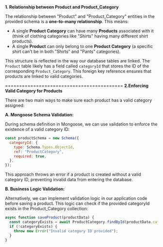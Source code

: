 **1. Relationship between Product and Product_Category**

The relationship between "Product" and "Product_Category" entities in the provided schema is a **one-to-many relationship**. This means:

- A single **Product Category** can have many **Products** associated with it (think of clothing categories like "Shirts" having many different shirt products).
- A single **Product** can only belong to one **Product Category** (a specific shirt can't be in both "Shirts" and "Pants" categories).

This structure is reflected in the way our database tables are linked. The `Product` table likely has a field called `categoryId` that stores the ID of the corresponding `Product_Category`. This foreign key reference ensures that products are linked to valid categories.

==========================================
**2.Enforcing Valid Category for Products**

There are two main ways to make sure each product has a valid category assigned:

**A. Mongoose Schema Validation:**

During schema definition in Mongoose, we can use validation to enforce the existence of a valid category ID:

```javascript
const productSchema = new Schema({
  categoryId: {
    type: Schema.Types.ObjectId,
    ref: "ProductCategory",
    required: true,
  },
});
```

This approach throws an error if a product is created without a valid category ID, preventing invalid data from entering the database.

**B. Business Logic Validation:**

Alternatively, we can implement validation logic in our application code before saving a product. This logic can check if the provided categoryId exists in the Product_Category collection:

```javascript
async function saveProduct(productData) {
  const categoryExists = await ProductCategory.findById(productData.categoryId);
  if (!categoryExists) {
    throw new Error("Invalid category ID provided");
  }
}
```
